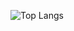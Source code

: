 ![Top Langs](https://github-readme-stats.vercel.app/api/top-langs/?username=faatthy&layout=compact&theme=dark)

